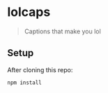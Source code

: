 # lolcaps

> Captions that make you lol


## Setup

After cloning this repo:

```sh
npm install
```
